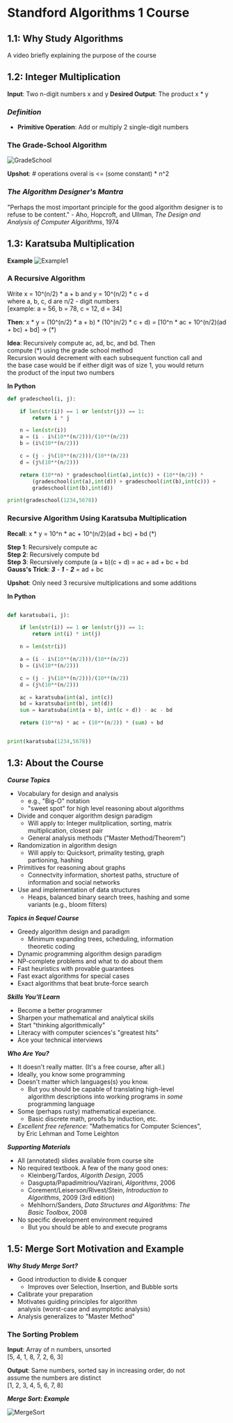 # Standford Algorithms 1 Course

## 1.1: Why Study Algorithms

A video briefly explaining the purpose of the course

## 1.2: Integer Multiplication

**Input**: Two n-digit numbers x and y
**Desired Output**: The product x * y

### *Definition*
- **Primitive Operation**: Add or multiply 2 single-digit numbers

### The Grade-School Algorithm

![GradeSchool](/home/nightwng120/Documents/programming/algorithms/gradeschool.png)

**Upshot**:  # operations overal is <= (some constant) * n^2

### *The Algorithm Designer's Mantra*
"Perhaps the most important principle for the good algorithm
designer is to refuse to be content."
	- Aho, Hopcroft, and Ullman, *The Design and
	Analysis of Computer Algorithms*, 1974

## 1.3: Karatsuba Multiplication

**Example**
![Example1](/home/nightwng120/Documents/programming/algorithms/example1.png)

### A Recursive Algorithm

Write x = 10^(n/2) * a + b and y = 10^(n/2) * c + d  
where a, b, c, d are n/2 - digit numbers  
[example: a = 56, b = 78, c = 12, d = 34]

**Then**: x * y = (10^(n/2) * a + b) * (10^(n/2) * c + d)
= [10^n * ac + 10^(n/2)(ad + bc) + bd] -> (*)

**Idea**: Recursively compute ac, ad, bc, and bd. Then  
compute (*) using the grade school method  
Recursion would decrement with each subsequent function call and  
the base case would be if either digit was of size 1, you would return  
the product of the input two numbers

**In Python**

```python
def gradeschool(i, j):

    if len(str(i)) == 1 or len(str(j)) == 1:
        return i * j

    n = len(str(i))
    a = (i - i%(10**(n/2)))/(10**(n/2))
    b = (i%(10**(n/2)))

    c = (j - j%(10**(n/2)))/(10**(n/2))
    d = (j%(10**(n/2)))

    return (10**n) * gradeschool(int(a),int(c)) + (10**(n/2)) * 
    	(gradeschool(int(a),int(d)) + gradeschool(int(b),int(c))) + 
		gradeschool(int(b),int(d))

print(gradeschool(1234,5678))
```
### Recursive Algorithm Using Karatsuba Multiplication

**Recall**: x * y = 10^n * ac + 10^(n/2)(ad + bc) + bd (*)

**Step 1**: Recursively compute ac  
**Step 2**: Recursively compute bd  
**Step 3**: Recursively compute (a + b)(c + d) = ac + ad + bc + bd  
**Gauss's Trick**: ***3*** - ***1*** - ***2*** = ad + bc  

**Upshot**: Only need 3 recursive multiplications and some additions

**In Python**
```python

def karatsuba(i, j):

    if len(str(i)) == 1 or len(str(j)) == 1:
        return int(i) * int(j)

    n = len(str(i))

    a = (i - i%(10**(n/2)))/(10**(n/2))
    b = (i%(10**(n/2)))

    c = (j - j%(10**(n/2)))/(10**(n/2))
    d = (j%(10**(n/2)))

    ac = karatsuba(int(a), int(c))
    bd = karatsuba(int(b), int(d))
    sum = karatsuba(int(a + b), int(c + d)) - ac - bd 

    return (10**n) * ac + (10**(n/2)) * (sum) + bd


print(karatsuba(1234,5678))
```
## 1.3: About the Course

***Course Topics***
- Vocabulary for design and analysis 
	- e.g., "Big-O" notation
	- "sweet spot" for high level reasoning about algorithms
- Divide and conquer algorithm design paradigm
	- Will apply to: Integer mulitplication, sorting, matrix  
	multiplication, closest pair
	- General analysis methods ("Master Method/Theorem")
- Randomization in algorithm design
	- Will apply to: Quicksort, primality testing, graph  
	partioning, hashing
- Primitives for reasoning about graphs
	- Connectvity information, shortest paths, structure of  
	information and social networks
- Use and implementation of data structures
	- Heaps, balanced binary search trees, hashing and some  
	variants (e.g., bloom filters)

***Topics in Sequel Course***
- Greedy algorithm design and paradigm
	- Minimum expanding trees, scheduling, information  
	theoretic coding
- Dynamic programming algorithm design paradigm
- NP-complete problems and what to do about them
- Fast heuristics with provable guarantees
- Fast exact algorithms for special cases
- Exact algorithms that beat brute-force search

***Skills You'll Learn***
- Become a better programmer
- Sharpen your mathematical and analytical skills
- Start "thinking algorithmically"
- Literacy with computer sciences's "greatest hits"
- Ace your technical interviews

***Who Are You?***
- It doesn't really matter. (It's a free course, after all.)
- Ideally, you know some programming
- Doesn't matter which languages(s) you know.
	- But you should be capable of translating high-level  
	algorithm descriptions into working programs in *some*  
	programming language
- Some (perhaps rusty) mathematical experiance.
	- Basic discrete math, proofs by induction, etc.
- *Excellent free reference*: "Mathematics for Computer Sciences",  
by Eric Lehman and Tome Leighton

***Supporting Materials***
- All (annotated) slides available from course site
- No required textbook. A few of the many good ones:
	- Kleinberg/Tardos, *Algorith Design*, 2005
	- Dasgupta/Papadimitriou/Vazirani, *Algorithms*, 2006
	- Corement/Leiserson/Rivest/Stein, *Introduction to  
	Algorithms*, 2009 (3rd edition)
	- Mehlhorn/Sanders, *Data Structures and Algorithms: The  
	Basic Toolbox*, 2008
- No specific development environment required
	- But you should be able to and execute programs

## 1.5: Merge Sort Motivation and Example

***Why Study Merge Sort?***

- Good introduction to divide & conquer
	- Improves over Selection, Insertion, and Bubble sorts
- Calibrate your preparation
- Motivates guiding principles for algorithm  
analysis (worst-case and asymptotic analysis)
- Analysis generalizes to "Master Method"

### The Sorting Problem

**Input**: Array of n numbers, unsorted  
[5, 4, 1, 8, 7, 2, 6, 3]

**Output**: Same numbers, sorted say in increasing order, do not  
assume the numbers are distinct  
[1, 2, 3, 4, 5, 6, 7, 8]

***Merge Sort: Example***

![MergeSort](/home/nightwng120/Documents/programming/algorithms/mergesort.png)



